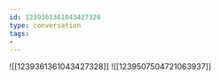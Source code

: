 ```yaml
---
id: 1239361361043427328
type: conversation
tags:
- 
---
```

![[1239361361043427328]]
![[1239507504721063937]]

